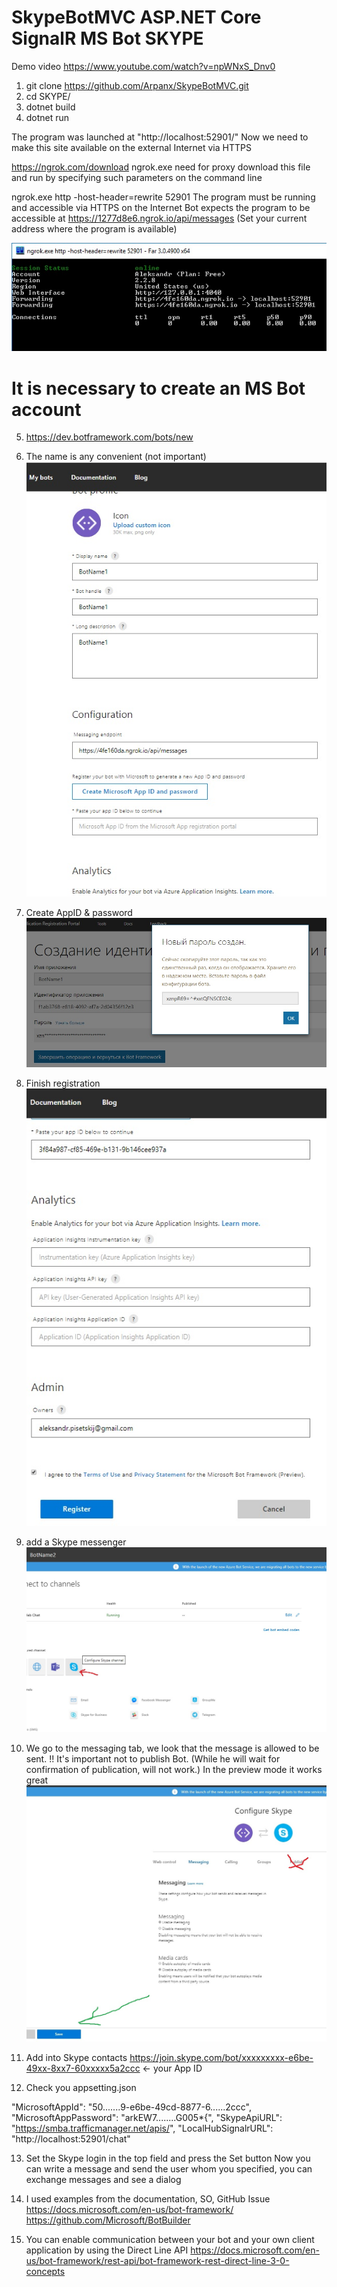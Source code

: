 ﻿# SkypeBotMVC ASP.NET Core SignalR  MS Bot SKYPE

Demo video https://www.youtube.com/watch?v=npWNxS_Dnv0

1) git clone https://github.com/Arpanx/SkypeBotMVC.git
2) cd SKYPE/
3) dotnet  build
4) dotnet run

The program was launched at "http://localhost:52901/"
Now we need to make this site available on the external Internet via HTTPS

https://ngrok.com/download  ngrok.exe need for proxy
download this file and run by specifying such parameters on the command line

ngrok.exe http -host-header=rewrite 52901
The program must be running and accessible via HTTPS on the Internet
Bot expects the program to be accessible at  https://1277d8e6.ngrok.io/api/messages
(Set your current address where the program is available)

![Alt text](https://github.com/Arpanx/SkypeBotMVC/blob/master/docs/1.jpg "ngrok")

# It is necessary to create an MS Bot account
5)  https://dev.botframework.com/bots/new
6) The name is any convenient (not important)
![Alt text](https://github.com/Arpanx/SkypeBotMVC/blob/master/docs/2.jpg "Edit BotName")
7) Create AppID & password
![Alt text](https://github.com/Arpanx/SkypeBotMVC/blob/master/docs/3.jpg "Create AppID & password")
8) Finish registration
![Alt text](https://github.com/Arpanx/SkypeBotMVC/blob/master/docs/4.jpg "Finish")
9) add a Skype messenger
![Alt text](https://github.com/Arpanx/SkypeBotMVC/blob/master/docs/5.jpg "add a Skype")
10) We go to the messaging tab, we look that the message is allowed to be sent.
!! It's important not to publish Bot. (While he will wait for confirmation of publication, will not work.)
In the preview mode it works great
![Alt text](https://github.com/Arpanx/SkypeBotMVC/blob/master/docs/6.jpg "Finish")

11) Add into Skype contacts  https://join.skype.com/bot/xxxxxxxxx-e6be-49xx-8xx7-60xxxxx5a2ccc   <- your App ID

12) Сheck you appsetting.json

"MicrosoftAppId": "50.......9-e6be-49cd-8877-6......2ccc",
  "MicrosoftAppPassword": "arkEW7........G005*{",
  "SkypeApiURL": "https://smba.trafficmanager.net/apis/",
  "LocalHubSignalrURL": "http://localhost:52901/chat"

13) Set the Skype login in the top field and press the Set button
Now you can write a message and send the user whom you specified, you can exchange messages and see a dialog

14) I used examples from the documentation, SO, GitHub Issue
 https://docs.microsoft.com/en-us/bot-framework/
 https://github.com/Microsoft/BotBuilder

15) You can enable communication between your bot and your own client application by using the Direct Line API
 https://docs.microsoft.com/en-us/bot-framework/rest-api/bot-framework-rest-direct-line-3-0-concepts